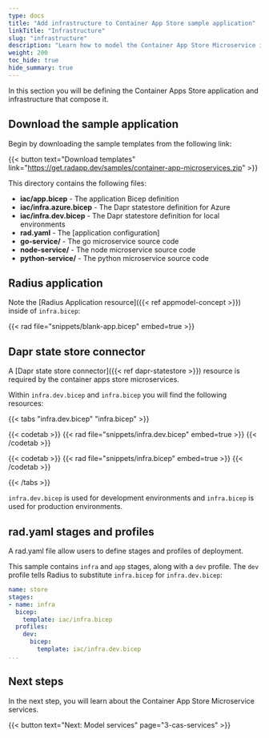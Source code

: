```yaml
---
type: docs
title: "Add infrastructure to Container App Store sample application"
linkTitle: "Infrastructure"
slug: "infrastructure"
description: "Learn how to model the Container App Store Microservice infrastructure in Bicep"
weight: 200
toc_hide: true
hide_summary: true
---
```


<!-- DISABLE_ALGOLIA -->

In this section you will be defining the Container Apps Store application and infrastructure that compose it.

## Download the sample application

Begin by downloading the sample templates from the following link:

{{< button text="Download templates" link="https://get.radapp.dev/samples/container-app-microservices.zip" >}}

This directory contains the following files:

- **iac/app.bicep** - The application Bicep definition
- **iac/infra.azure.bicep** - The Dapr statestore definition for Azure
- **iac/infra.dev.bicep** - The Dapr statestore definition for local environments
- **rad.yaml** - The [application configuration]
- **go-service/** - The go microservice source code
- **node-service/** - The node microservice source code
- **python-service/** - The python microservice source code

## Radius application

Note the [Radius Application resource]({{< ref appmodel-concept >}}) inside of `infra.bicep`:

{{< rad file="snippets/blank-app.bicep" embed=true >}}

## Dapr state store connector

A [Dapr state store connector]({{< ref dapr-statestore >}}) resource is required by the container apps store microservices.

Within `infra.dev.bicep` and `infra.bicep` you will find the following resources:

{{< tabs "infra.dev.bicep" "infra.bicep" >}}

{{< codetab >}}
{{< rad file="snippets/infra.dev.bicep" embed=true >}}
{{< /codetab >}}

{{< codetab >}}
{{< rad file="snippets/infra.bicep" embed=true >}}
{{< /codetab >}}

{{< /tabs >}}

`infra.dev.bicep` is used for development environments and `infra.bicep` is used for production environments.

## rad.yaml stages and profiles

A rad.yaml file allow users to define stages and profiles of deployment.

This sample contains `infra` and `app` stages, along with a `dev` profile. The `dev` profile tells Radius to substitute `infra.bicep` for `infra.dev.bicep`:

```yaml
name: store
stages:
- name: infra
  bicep:
    template: iac/infra.bicep
  profiles:
    dev:
      bicep:
        template: iac/infra.dev.bicep
...
```

## Next steps

In the next step, you will learn about the Container App Store Microservice services.

{{< button text="Next: Model services" page="3-cas-services" >}}
